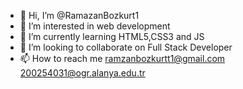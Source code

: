 - 👋 Hi, I’m @RamazanBozkurt1
- 👀 I’m interested in web development
- 🌱 I’m currently learning HTML5,CSS3 and JS
- 💞️ I’m looking to collaborate on Full Stack Developer
- 📫 How to reach me ramzanbozkurtt1@gmail.com 200254031@ogr.alanya.edu.tr


